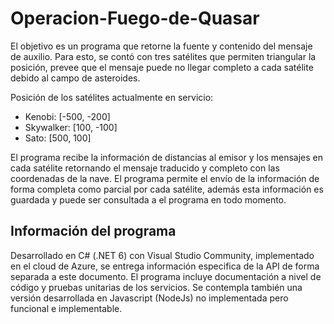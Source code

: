 # Operacion-Fuego-de-Quasar
El objetivo es un programa que retorne la fuente y contenido del mensaje de auxilio.
Para esto, se contó con tres satélites que permiten triangular la posición, prevee que el
mensaje puede no llegar completo a cada satélite debido al campo de asteroides.

Posición de los satélites actualmente en servicio:
- Kenobi: [-500, -200]
- Skywalker: [100, -100]
- Sato: [500, 100]

El programa recibe la información de distancias al emisor y los mensajes en cada
satélite retornando el mensaje traducido y completo con las coordenadas de la nave.
El programa permite el envío de la información de forma completa como parcial por
cada satélite, además esta información es guardada y puede ser consultada a el
programa en todo momento.

## Información del programa
Desarrollado en C# (.NET 6) con Visual Studio Community, implementado en el cloud
de Azure, se entrega información especifica de la API de forma separada a este
documento. El programa incluye documentación a nivel de código y pruebas unitarias
de los servicios. Se contempla también una versión desarrollada en Javascript (NodeJs)
no implementada pero funcional e implementable.
